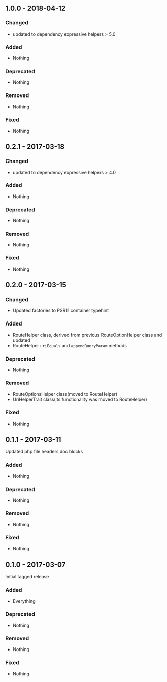 ## 1.0.0 - 2018-04-12

### Changed
* updated to dependency expressive helpers > 5.0

### Added
* Nothing

### Deprecated
* Nothing

### Removed
* Nothing

### Fixed
* Nothing


## 0.2.1 - 2017-03-18

### Changed
* updated to dependency expressive helpers > 4.0

### Added
* Nothing

### Deprecated
* Nothing

### Removed
* Nothing

### Fixed
* Nothing


## 0.2.0 - 2017-03-15

### Changed
* Updated factories to PSR11 container typehint

### Added
* RouteHelper class, derived from previous RouteOptionHelper class and updated
* RouteHelper `uriEquals` and `appendQueryParam` methods

### Deprecated
* Nothing

### Removed
* RouteOptionsHelper class(moved to RouteHelper)
* UriHelperTrait class(its functionality was moved to RouteHelper)

### Fixed
* Nothing


## 0.1.1 - 2017-03-11

Updated php file headers doc blocks

### Added
* Nothing

### Deprecated
* Nothing

### Removed
* Nothing

### Fixed
* Nothing


## 0.1.0 - 2017-03-07

Initial tagged release

### Added
* Everything

### Deprecated
* Nothing

### Removed
* Nothing

### Fixed
* Nothing
